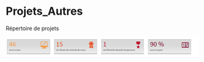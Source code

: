 # Projets_Autres
Répertoire de projets






![alt text](https://github.com/Bernardinhouessou/Projets_Autres/blob/master/OpenClassRoom.PNG)
